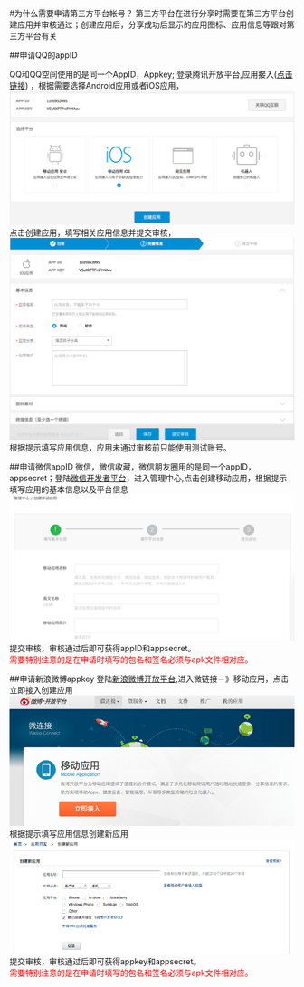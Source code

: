 #为什么需要申请第三方平台帐号？
第三方平台在进行分享时需要在第三方平台创建应用并审核通过；创建应用后，分享成功后显示的应用图标、应用信息等跟对第三方平台有关

##申请QQ的appID

QQ和QQ空间使用的是同一个AppID，Appkey; 登录腾讯开放平台,应用接入(<a href="http://op.open.qq.com/appregv2/">点击链接</a>) ，根据需要选择Android应用或者iOS应用，
![](image/qq_select_platform.png)
点击创建应用，填写相关应用信息并提交审核，
![](image/qq_ios_platform.png)
根据提示填写应用信息，应用未通过审核前只能使用测试账号。

##申请微信appID
微信，微信收藏，微信朋友圈用的是同一个appID，appsecret；登陆<a href="https://open.weixin.qq.com/">微信开发者平台</a>，进入管理中心,点击创建移动应用，根据提示填写应用的基本信息以及平台信息
![](image/wechat_platform.png)
提交审核，审核通过后即可获得appID和appsecret。<br>
<font color="red">需要特别注意的是在申请时填写的包名和签名必须与apk文件相对应。</font>

##申请新浪微博appkey
登陆<a href="http://open.weibo.com"/>新浪微博开放平台</a>,进入微链接－》移动应用，点击立即接入创建应用
![](image/sina_platform.png)
根据提示填写应用信息创建新应用
![](image/sina_create_platform.png)
提交审核，审核通过后即可获得appkey和appsecret。<br>
<font color="red">需要特别注意的是在申请时填写的包名和签名必须与apk文件相对应。</font>
